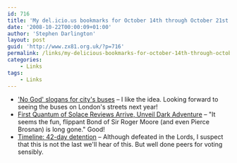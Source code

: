 ```yaml
---
id: 716
title: 'My del.icio.us bookmarks for October 14th through October 21st'
date: '2008-10-22T00:00:09+01:00'
author: 'Stephen Darlington'
layout: post
guid: 'http://www.zx81.org.uk/?p=716'
permalink: /links/my-delicious-bookmarks-for-october-14th-through-october-21st.html
categories:
    - Links
tags:
    - Links
---
```


- ['No God' slogans for city's buses](http://news.bbc.co.uk/1/hi/england/london/7681914.stm) – I like the idea. Looking forward to seeing the buses on London's streets next year!
- [First Quantum of Solace Reviews Arrive, Unveil Dark Adventure](http://blog.wired.com/underwire/2008/10/first-new-007-r.html) – "It seems the fun, flippant Bond of Sir Roger Moore (and even Pierce Brosnan) is long gone." Good!
- [Timeline: 42-day detention](http://www.guardian.co.uk/politics/2008/oct/13/terrorism-uksecurity) – Although defeated in the Lords, I suspect that this is not the last we'll hear of this. But well done peers for voting sensibly.